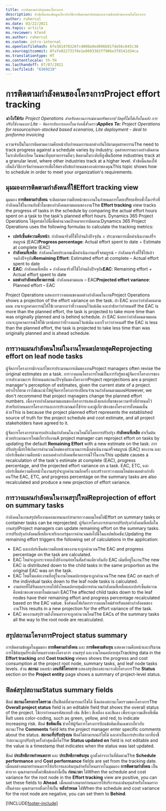 ```yaml
---
title: การติดตามกำลังคนของโครงการ
description: หัวข้อนี้แสดงข้อมูลเกี่ยวกับวิธีการติดตามกำลังคนและความคืบหน้าของงานในโครงการ
author: ruhercul
ms.date: 03/22/2021
ms.topic: article
ms.reviewer: kfend
ms.author: ruhercul
ms.custom: intro-internal
ms.openlocfilehash: 6fe381470326fc4000a9ed096b91fde56c045c38
ms.sourcegitcommit: 0fafe022731f0e1e8693382ff906e3f8541d34ca
ms.translationtype: HT
ms.contentlocale: th-TH
ms.lasthandoff: 07/07/2021
ms.locfileid: "6369219"
---
```

# <a name="project-effort-tracking"></a><span data-ttu-id="70c1e-103">การติดตามกำลังคนของโครงการ</span><span class="sxs-lookup"><span data-stu-id="70c1e-103">Project effort tracking</span></span>

<span data-ttu-id="70c1e-104">_**นำไปใช้กับ:** Project Operations สำหรับสถานการณ์ตามทรัพยากร/วัสดุที่ไม่ได้เก็บในคลัง การปรับใช้งานแบบ Lite - จัดการกับการออกใบแจ้งหนี้ชั่วคราว_</span><span class="sxs-lookup"><span data-stu-id="70c1e-104">_**Applies To:** Project Operations for resource/non-stocked based scenarios, Lite deployment - deal to proforma invoicing_</span></span>

<span data-ttu-id="70c1e-105">ความจำเป็นในการติดตามความคืบหน้ากับกำหนดการแตกต่างกันไปตามอุตสาหกรรม</span><span class="sxs-lookup"><span data-stu-id="70c1e-105">The need to track progress against a schedule varies by industry.</span></span> <span data-ttu-id="70c1e-106">อุตสาหกรรมบางอย่างติดตามในระดับที่ละเอียด ในขณะที่อุตสาหกรรมอื่นๆ ติดตามในระดับที่สูงขึ้น</span><span class="sxs-lookup"><span data-stu-id="70c1e-106">Some industries track at a granular level, where other industries track at a higher level.</span></span> <span data-ttu-id="70c1e-107">หัวข้อนี้แสดงให้เห็นถึงวิธีการจัดกำหนดการเพื่อให้ตรงกับข้อกำหนดขององค์กรของคุณ</span><span class="sxs-lookup"><span data-stu-id="70c1e-107">This topic shows how to schedule in order to meet your organization's requirements.</span></span>

## <a name="effort-tracking-view"></a><span data-ttu-id="70c1e-108">มุมมองการติดตามกำลังคนที่ใช้</span><span class="sxs-lookup"><span data-stu-id="70c1e-108">Effort tracking view</span></span>

<span data-ttu-id="70c1e-109">มุมมอง **การติดตามกำลังคน** จะติดตามความคืบหน้าของงานในกำหนดการโดยเปรียบเทียบชั่วโมงจริงที่กำลังคนใช้ในงานกับชั่วโมงของกำลังคนตามแผนของงาน</span><span class="sxs-lookup"><span data-stu-id="70c1e-109">The **Effort tracking** view tracks the progress of tasks in the schedule by comparing the actual effort hours spent on a task to the task's planned effort hours.</span></span> <span data-ttu-id="70c1e-110">Dynamics 365 Project Operations ใช้สูตรต่อไปนี้เพื่อคำนวณเป้าหมายการติดตาม:</span><span class="sxs-lookup"><span data-stu-id="70c1e-110">Dynamics 365 Project Operations uses the following formulas to calculate the tracking metrics:</span></span>

- <span data-ttu-id="70c1e-111">**เปอร์เซ็นต์ความคืบหน้า**: กำลังคนจริงที่ใช้ไปจนถึงปัจจุบัน ÷ ประมาณการเมื่อดำเนินงานเสร็จสมบูรณ์ (EAC)</span><span class="sxs-lookup"><span data-stu-id="70c1e-111">**Progress percentage**: Actual effort spent to date ÷ Estimate at complete (EAC)</span></span> 
- <span data-ttu-id="70c1e-112">**กำลังคนที่เหลือ**: กำลังคนโดยประมาณเมื่อดำเนินงานเสร็จสมบูรณ์ – กำลังคนจริงที่ใช้ไปแล้วจนถึงปัจจุบัน</span><span class="sxs-lookup"><span data-stu-id="70c1e-112">**Remaining Effort**: Estimated effort at complete – Actual effort spent to date</span></span> 
- <span data-ttu-id="70c1e-113">**EAC**: กำลังคนที่เหลือ + กำลังคนจริงที่ใช้ไปจนถึงปัจจุบัน</span><span class="sxs-lookup"><span data-stu-id="70c1e-113">**EAC**: Remaining effort + Actual effort spent to date</span></span> 
- <span data-ttu-id="70c1e-114">**ผลต่างกำลังคนที่คาดการณ์**: กำลังคนตามแผน – EAC</span><span class="sxs-lookup"><span data-stu-id="70c1e-114">**Projected effort variance**: Planned effort – EAC</span></span>

<span data-ttu-id="70c1e-115">Project Operations แสดงการวางแผนของผลต่างกำลังคนในงาน</span><span class="sxs-lookup"><span data-stu-id="70c1e-115">Project Operations shows a projection of the effort variance on the task.</span></span> <span data-ttu-id="70c1e-116">ถ้า EAC มากกว่ากำลังคนตามแผน งานจะถูกคาดการณ์ให้ใช้เวลามากกว่าที่วางแผนไว้แต่เดิม และล่าช้ากว่ากำหนด</span><span class="sxs-lookup"><span data-stu-id="70c1e-116">If the EAC is more than the planned effort, the task is projected to take more time than was originally planned and is behind schedule.</span></span> <span data-ttu-id="70c1e-117">ถ้า EAC น้อยกว่ากำลังคนตามแผนงานจะถูกคาดการณ์ให้ใช้เวลาน้อยกว่าที่วางแผนไว้แต่เดิม และเร็วกว่ากำหนด</span><span class="sxs-lookup"><span data-stu-id="70c1e-117">If the EAC is less than the planned effort, the task is projected to take less time than was originally planned and is ahead schedule.</span></span>

## <a name="reprojecting-effort-on-leaf-node-tasks"></a><span data-ttu-id="70c1e-118">การวางแผนกำลังคนใหม่ในงานโหนดปลายสุด</span><span class="sxs-lookup"><span data-stu-id="70c1e-118">Reprojecting effort on leaf node tasks</span></span>

<span data-ttu-id="70c1e-119">ผู้จัดการโครงการมักจะแก้ไขการประมาณการเดิมของงาน</span><span class="sxs-lookup"><span data-stu-id="70c1e-119">Project managers often revise the original estimates on a task.</span></span> <span data-ttu-id="70c1e-120">การวางแผนโครงการใหม่เป็นการรับรู้ของผู้จัดการโครงการของการประมาณการ ที่กำหนดสถานะปัจจุบันของโครงการ</span><span class="sxs-lookup"><span data-stu-id="70c1e-120">Project reprojections are a project manager's perception of estimates, given the current state of a project.</span></span> <span data-ttu-id="70c1e-121">อย่างไรก็ตาม เราไม่แนะนำให้ผู้จัดการโครงการเปลี่ยนจำนวนกำลังคนตามแผน</span><span class="sxs-lookup"><span data-stu-id="70c1e-121">However, we don't recommend that project managers change the planned effort numbers.</span></span> <span data-ttu-id="70c1e-122">เนื่องจากกำลังคนตามแผนของโครงการแสดงถึงแหล่งที่มาของความจริงที่กำหนดไว้สำหรับกำหนดการโครงการและการประมาณค่าใช้จ่าย และผู้เกี่ยวข้องของโครงการทั้งหมดเห็นด้วย</span><span class="sxs-lookup"><span data-stu-id="70c1e-122">This is because the project planned effort represents the established source of truth for the project schedule and cost estimate, and all project stakeholders have agreed to it.</span></span>

<span data-ttu-id="70c1e-123">ผู้จัดการโครงการสามารถประเมินกำลังคนในงานใหม่ได้โดยการปรับปรุง **กำลังคนที่เหลือ** ค่าเริ่มต้นด้วยประมาณการใหม่เกี่ยวกับงาน</span><span class="sxs-lookup"><span data-stu-id="70c1e-123">A project manager can reproject effort on tasks by updating the default **Remaining Effort** with a new estimate on the task.</span></span> <span data-ttu-id="70c1e-124">การปรับปรุงนี้ทำให้เกิดการคำนวณใหม่ของประมาณการเมื่อดำเนินงานเสร็จสมบูรณ์ (EAC) ของงาน และเปอร์เซ็นต์ความคืบหน้า และผลต่างกำลังคนที่คาดการณ์ไว้ในงาน</span><span class="sxs-lookup"><span data-stu-id="70c1e-124">This update causes a recalculation of the task's estimate at complete (EAC), progress percentage, and the projected effort variance on a task.</span></span> <span data-ttu-id="70c1e-125">EAC, ETC, และเปอร์เซ็นต์ความคืบหน้าในงานสรุปจะถูกคำนวณอีกครั้ง และสร้างการวางแผนใหม่ของผลต่างกำลังคน</span><span class="sxs-lookup"><span data-stu-id="70c1e-125">The EAC, ETC, and progress percentage on the summary tasks are also recalculated and produce a new projection of effort variance.</span></span>

## <a name="reprojection-of-effort-on-summary-tasks"></a><span data-ttu-id="70c1e-126">การวางแผนกำลังคนในงานสรุปใหม่</span><span class="sxs-lookup"><span data-stu-id="70c1e-126">Reprojection of effort on summary tasks</span></span>

<span data-ttu-id="70c1e-127">กำลังคนในงานสรุปหรืองานคอนเทนเนอร์สามารถวางแผนใหม่ได้</span><span class="sxs-lookup"><span data-stu-id="70c1e-127">Effort on summary tasks or container tasks can be reprojected.</span></span> <span data-ttu-id="70c1e-128">ผู้จัดการโครงการสามารถปรับปรุงกำลังคนที่เหลือในงานสรุป</span><span class="sxs-lookup"><span data-stu-id="70c1e-128">Project managers can update remaining effort on the summary tasks.</span></span> <span data-ttu-id="70c1e-129">การปรับปรุงกำลังคนที่เหลือจะทริกเกอร์ชุดการคำนวณต่อไปนี้ในแอปพลิเคชัน:</span><span class="sxs-lookup"><span data-stu-id="70c1e-129">Updating the remaining effort triggers the following set of calculations in the application:</span></span>

- <span data-ttu-id="70c1e-130">EAC และเปอร์เซ็นต์ความคืบหน้าของงานจะถูกคำนวณ</span><span class="sxs-lookup"><span data-stu-id="70c1e-130">The EAC and progress percentage on the task are calculated.</span></span>
- <span data-ttu-id="70c1e-131">EAC ใหม่จะถูกกระจายลงไปยังงานย่อยในสัดส่วนเดียวกันกับ EAC เดิมที่อยู่ในงาน</span><span class="sxs-lookup"><span data-stu-id="70c1e-131">The new EAC is distributed down to the child tasks in the same proportion as the original EAC was on the task.</span></span>
- <span data-ttu-id="70c1e-132">EAC ใหม่ในแต่ละงานที่อยู่ในงานโหนดปลายสุดจะถูกคำนวณ</span><span class="sxs-lookup"><span data-stu-id="70c1e-132">The new EAC on each of the individual tasks down to the leaf node tasks is calculated.</span></span> 
- <span data-ttu-id="70c1e-133">งานย่อยที่ได้รับผลกระทบไปยังโหนดปลายสุดมีการคำนวณกำลังคนที่เหลือและเปอร์เซ็นต์ความคืบหน้าของพวกเขาใหม่ตามค่า EAC</span><span class="sxs-lookup"><span data-stu-id="70c1e-133">The affected child tasks down to the leaf nodes have their remaining effort and progress percentage recalculated based on the EAC value.</span></span> <span data-ttu-id="70c1e-134">ซึ่งส่งผลให้เกิดการวางแผนใหม่สำหรับผลต่างกำลังคนของงาน</span><span class="sxs-lookup"><span data-stu-id="70c1e-134">This results in a new projection for the effort variance of the task.</span></span> 
- <span data-ttu-id="70c1e-135">EAC ของงานสรุปรวมถึงโหนดรากจะถูกคำนวณใหม่</span><span class="sxs-lookup"><span data-stu-id="70c1e-135">The EACs of the summary tasks all the way to the root node are recalculated.</span></span>


## <a name="project-status-summary"></a><span data-ttu-id="70c1e-136">สรุปสถานะโครงการ</span><span class="sxs-lookup"><span data-stu-id="70c1e-136">Project status summary</span></span>

<span data-ttu-id="70c1e-137">การติดตามข้อมูลในมุมมอง **การติดตามกำลังคน** และ **การติดตามต้นทุน** แสดงความคืบหน้าและปริมาณการใช้ต้นทุนที่ระดับโหนดรากของโครงการ งานสรุป และงานโหนดปลายสุด</span><span class="sxs-lookup"><span data-stu-id="70c1e-137">Tracking data in the **Effort tracking** and **Cost tracking** views shows the progress and cost consumption at the project root node, summary tasks, and leaf node tasks levels.</span></span> <span data-ttu-id="70c1e-138">ส่วน **สถานะ** บนหน้า **เอนทิตีโครงการ** แสดงสรุปของสถานะระดับโครงการ</span><span class="sxs-lookup"><span data-stu-id="70c1e-138">The **Status** section on the **Project entity** page shows a summary of project-level status.</span></span>

## <a name="status-summary-fields"></a><span data-ttu-id="70c1e-139">ฟิลด์สรุปสถานะ</span><span class="sxs-lookup"><span data-stu-id="70c1e-139">Status summary fields</span></span>

<span data-ttu-id="70c1e-140">ฟิลด์ **สถานะโครงการโดยรวม** เป็นฟิลด์ที่สามารถแก้ไขได้ ซึ่งแสดงสถานะโดยรวมของโครงการ</span><span class="sxs-lookup"><span data-stu-id="70c1e-140">The **Overall project status** field is an editable field that shows the overall status of the project.</span></span> <span data-ttu-id="70c1e-141">ใช้การกำหนดรหัสแบบสี เช่น สีเขียว สีเหลือง และสีแดง เพื่อระบุความเสี่ยงที่เพิ่มขึ้น</span><span class="sxs-lookup"><span data-stu-id="70c1e-141">It uses color-coding, such as green, yellow, and red, to indicate increasing risk.</span></span> <span data-ttu-id="70c1e-142">ฟิลด์ **ข้อคิดเห็น** ช่วยให้ผู้จัดการโครงการป้อนข้อคิดเห็นเฉพาะเกี่ยวกับสถานะ</span><span class="sxs-lookup"><span data-stu-id="70c1e-142">The **Comments** field lets the project manager enter specific comments about the status.</span></span> <span data-ttu-id="70c1e-143">**สถานะที่ปรับปรุงบน** ฟิลด์ไม่สามารถแก้ไขได้ และค่าเป็นการประทับเวลาที่บ่งชี้ว่าสถานะถูกปรับปรุงครั้งล่าสุดเมื่อใด</span><span class="sxs-lookup"><span data-stu-id="70c1e-143">The **Status updated on** field is not editable and the value is a timestamp that indicates when the status was last updated.</span></span>

<span data-ttu-id="70c1e-144">ฟิลด์ **ประสิทธิภาพกำหนดการ** และ **ประสิทธิภาพต้นทุน** ถูกตั้งค่าจากวันที่ติดตาม</span><span class="sxs-lookup"><span data-stu-id="70c1e-144">The **Schedule performance** and **Cost performance** fields are set from the tracking date.</span></span> <span data-ttu-id="70c1e-145">เมื่อผลต่างหมายกำหนดการให้บริการและต้นทุนสำหรับโหนดรากในมุมมอง **การติดตามกำลังคน** เป็นค่าบวก คุณสามารถตั้งค่าฟิลด์เหล่านี้เป็น **ก่อนเวลา** ได้</span><span class="sxs-lookup"><span data-stu-id="70c1e-145">When the schedule and cost variance for the root node in the **Effort tracking** view are positive, you can set these fields to **Ahead**.</span></span> <span data-ttu-id="70c1e-146">เมื่อผลต่างหมายกำหนดการให้บริการและต้นทุนสำหรับโหนดรากเป็นค่าลบ คุณสามารถตั้งค่าให้เป็น **หลังกำหนด** ได้</span><span class="sxs-lookup"><span data-stu-id="70c1e-146">When the schedule and cost variance for the root node are negative, you can set them to **Behind**.</span></span>


[!INCLUDE[footer-include](../includes/footer-banner.md)]
